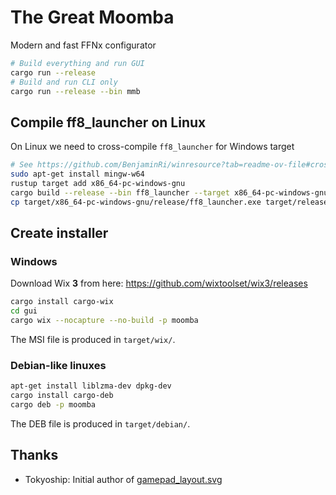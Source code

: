 # The Great Moomba

Modern and fast FFNx configurator

```sh
# Build everything and run GUI
cargo run --release
# Build and run CLI only
cargo run --release --bin mmb
```

## Compile ff8_launcher on Linux

On Linux we need to cross-compile `ff8_launcher` for Windows target

```sh
# See https://github.com/BenjaminRi/winresource?tab=readme-ov-file#cross-compiling-on-a-non-windows-os
sudo apt-get install mingw-w64
rustup target add x86_64-pc-windows-gnu
cargo build --release --bin ff8_launcher --target x86_64-pc-windows-gnu
cp target/x86_64-pc-windows-gnu/release/ff8_launcher.exe target/release/
```

## Create installer

### Windows

Download Wix **3** from here: https://github.com/wixtoolset/wix3/releases

```sh
cargo install cargo-wix
cd gui
cargo wix --nocapture --no-build -p moomba
```

The MSI file is produced in `target/wix/`.

### Debian-like linuxes

```sh
apt-get install liblzma-dev dpkg-dev
cargo install cargo-deb
cargo deb -p moomba
```

The DEB file is produced in `target/debian/`.

## Thanks

- Tokyoship: Initial author of [gamepad_layout.svg](https://commons.wikimedia.org/w/index.php?title=File:Dualshock_4_Layout.svg&oldid=769091332)
